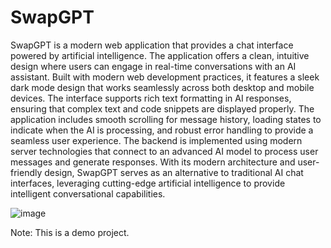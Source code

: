 # SwapGPT

SwapGPT is a modern web application that provides a chat interface powered by artificial intelligence. The application offers a clean, intuitive design where users can engage in real-time conversations with an AI assistant. Built with modern web development practices, it features a sleek dark mode design that works seamlessly across both desktop and mobile devices. The interface supports rich text formatting in AI responses, ensuring that complex text and code snippets are displayed properly. The application includes smooth scrolling for message history, loading states to indicate when the AI is processing, and robust error handling to provide a seamless user experience. The backend is implemented using modern server technologies that connect to an advanced AI model to process user messages and generate responses. With its modern architecture and user-friendly design, SwapGPT serves as an alternative to traditional AI chat interfaces, leveraging cutting-edge artificial intelligence to provide intelligent conversational capabilities.

![image](https://github.com/user-attachments/assets/f8b13aaa-859b-4b62-8a9c-95d986bef9ec)


Note: This is a demo project.

